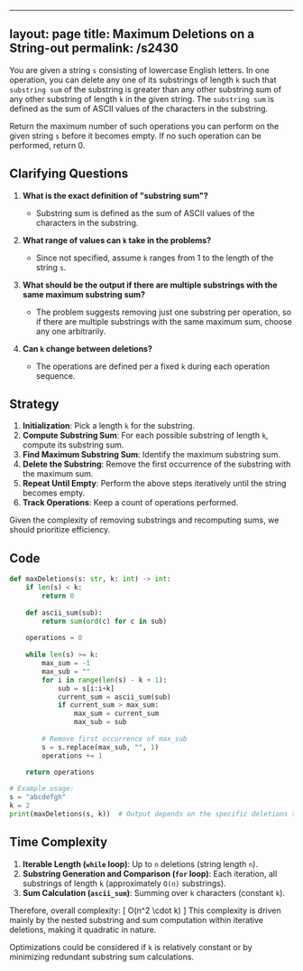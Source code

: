 
---
layout: page
title:  Maximum Deletions on a String-out
permalink: /s2430
---

You are given a string `s` consisting of lowercase English letters. In one operation, you can delete any one of its substrings of length `k` such that `substring sum` of the substring is greater than any other substring sum of any other substring of length `k` in the given string. The `substring sum` is defined as the sum of ASCII values of the characters in the substring.

Return the maximum number of such operations you can perform on the given string `s` before it becomes empty. If no such operation can be performed, return 0.

## Clarifying Questions

1. **What is the exact definition of "substring sum"?**
   - Substring sum is defined as the sum of ASCII values of the characters in the substring.
   
2. **What range of values can `k` take in the problems?**
   - Since not specified, assume `k` ranges from 1 to the length of the string `s`.

3. **What should be the output if there are multiple substrings with the same maximum substring sum?**
   - The problem suggests removing just one substring per operation, so if there are multiple substrings with the same maximum sum, choose any one arbitrarily.

4. **Can `k` change between deletions?**
   - The operations are defined per a fixed `k` during each operation sequence.

## Strategy

1. **Initialization**: Pick a length `k` for the substring.
2. **Compute Substring Sum**: For each possible substring of length `k`, compute its substring sum.
3. **Find Maximum Substring Sum**: Identify the maximum substring sum.
4. **Delete the Substring**: Remove the first occurrence of the substring with the maximum sum.
5. **Repeat Until Empty**: Perform the above steps iteratively until the string becomes empty.
6. **Track Operations**: Keep a count of operations performed.

Given the complexity of removing substrings and recomputing sums, we should prioritize efficiency.

## Code

```python
def maxDeletions(s: str, k: int) -> int:
    if len(s) < k:
        return 0
    
    def ascii_sum(sub):
        return sum(ord(c) for c in sub)
    
    operations = 0
    
    while len(s) >= k:
        max_sum = -1
        max_sub = ""
        for i in range(len(s) - k + 1):
            sub = s[i:i+k]
            current_sum = ascii_sum(sub)
            if current_sum > max_sum:
                max_sum = current_sum
                max_sub = sub
        
        # Remove first occurrence of max_sub
        s = s.replace(max_sub, "", 1)
        operations += 1
    
    return operations

# Example usage:
s = "abcdefgh"
k = 2
print(maxDeletions(s, k))  # Output depends on the specific deletions that happen
```

## Time Complexity

1. **Iterable Length (`while` loop)**: Up to `n` deletions (string length `n`).
2. **Substring Generation and Comparison (`for` loop)**: Each iteration, all substrings of length `k` (approximately `O(n)` substrings).
3. **Sum Calculation (`ascii_sum`)**: Summing over `k` characters (constant `k`).

Therefore, overall complexity: 
\[ O(n^2 \cdot k) \]
This complexity is driven mainly by the nested substring and sum computation within iterative deletions, making it quadratic in nature. 

Optimizations could be considered if `k` is relatively constant or by minimizing redundant substring sum calculations.